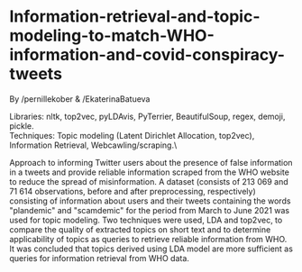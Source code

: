 # Information-retrieval-and-topic-modeling-to-match-WHO-information-and-covid-conspiracy-tweets
By /pernillekober & /EkaterinaBatueva

Libraries: nltk, top2vec, pyLDAvis, PyTerrier, BeautifulSoup, regex, demoji, pickle.\
Techniques: Topic modeling (Latent Dirichlet Allocation, top2vec), Information Retrieval, Webcawling/scraping.\

Approach to informing Twitter users about the presence of false information in a tweets and provide reliable information scraped from the WHO website to reduce the spread of misinformation. A dataset (consists of 213 069 and 71 614 observations, before and after preprocessing, respectively) consisting of information about users and their tweets containing the words "plandemic" and "scamdemic" for the period from March to June 2021 was used for topic modeling. Two techniques were used, LDA and top2vec, to compare the quality of extracted topics on short text and to determine applicability of topics as queries to retrieve reliable information from WHO. It was concluded that topics derived using LDA model are more sufficient as queries for information retrieval from WHO data.
